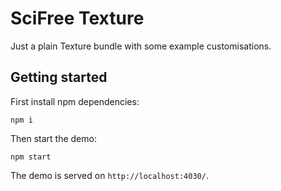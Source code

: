 # SciFree Texture

Just a plain Texture bundle with some example customisations.

## Getting started

First install npm dependencies:
```
npm i
```

Then start the demo:
```
npm start
```

The demo is served on `http://localhost:4030/`.
